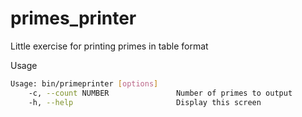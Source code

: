 # primes_printer
Little exercise for printing primes in table format 

Usage
```bash
Usage: bin/primeprinter [options]
    -c, --count NUMBER               Number of primes to output
    -h, --help                       Display this screen
```
